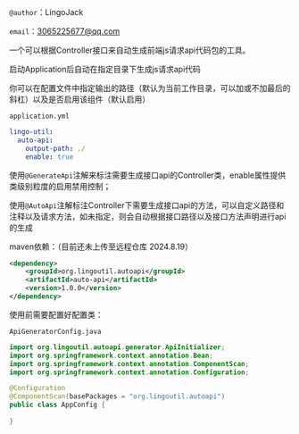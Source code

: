 `@author`：LingoJack

`email`：3065225677@qq.com

一个可以根据Controller接口来自动生成前端js请求api代码包的工具。

启动Application后自动在指定目录下生成js请求api代码

你可以在配置文件中指定输出的路径（默认为当前工作目录，可以加或不加最后的斜杠）以及是否启用该组件（默认启用）

`application.yml`

~~~yml
lingo-util:
  auto-api:
    output-path: ./
    enable: true
~~~



使用`@GenerateApi`注解来标注需要生成接口api的Controller类，enable属性提供类级别粒度的启用禁用控制；

使用`@AutoApi`注解标注Controller下需要生成接口api的方法，可以自定义路径和注释以及请求方法，如未指定，则会自动根据接口路径以及接口方法声明进行api的生成



maven依赖：（目前还未上传至远程仓库 2024.8.19）

~~~xml
<dependency>
    <groupId>org.lingoutil.autoapi</groupId>
    <artifactId>auto-api</artifactId>
    <version>1.0.0</version>
</dependency>
~~~



使用前需要配置好配置类：

`ApiGeneratorConfig.java`

~~~java
import org.lingoutil.autoapi.generator.ApiInitializer;
import org.springframework.context.annotation.Bean;
import org.springframework.context.annotation.ComponentScan;
import org.springframework.context.annotation.Configuration;

@Configuration
@ComponentScan(basePackages = "org.lingoutil.autoapi")
public class AppConfig {
    
}
~~~
